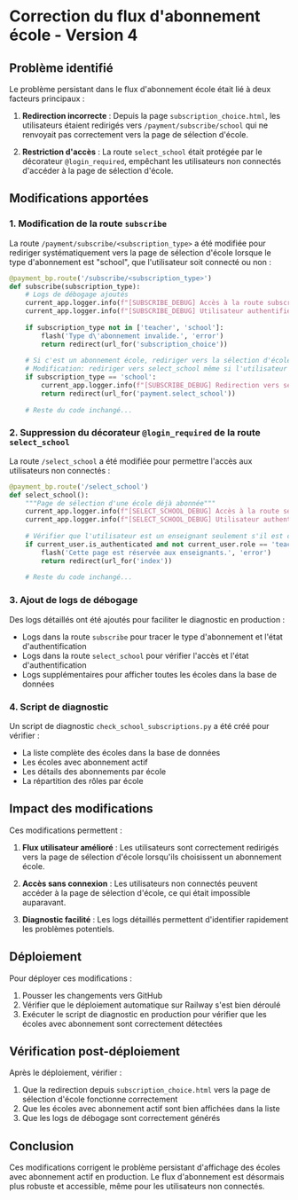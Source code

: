 # Correction du flux d'abonnement école - Version 4

## Problème identifié

Le problème persistant dans le flux d'abonnement école était lié à deux facteurs principaux :

1. **Redirection incorrecte** : Depuis la page `subscription_choice.html`, les utilisateurs étaient redirigés vers `/payment/subscribe/school` qui ne renvoyait pas correctement vers la page de sélection d'école.

2. **Restriction d'accès** : La route `select_school` était protégée par le décorateur `@login_required`, empêchant les utilisateurs non connectés d'accéder à la page de sélection d'école.

## Modifications apportées

### 1. Modification de la route `subscribe`

La route `/payment/subscribe/<subscription_type>` a été modifiée pour rediriger systématiquement vers la page de sélection d'école lorsque le type d'abonnement est "school", que l'utilisateur soit connecté ou non :

```python
@payment_bp.route('/subscribe/<subscription_type>')
def subscribe(subscription_type):
    # Logs de débogage ajoutés
    current_app.logger.info(f"[SUBSCRIBE_DEBUG] Accès à la route subscribe avec type={subscription_type}")
    current_app.logger.info(f"[SUBSCRIBE_DEBUG] Utilisateur authentifié: {current_user.is_authenticated}")
    
    if subscription_type not in ['teacher', 'school']:
        flash('Type d\'abonnement invalide.', 'error')
        return redirect(url_for('subscription_choice'))
    
    # Si c'est un abonnement école, rediriger vers la sélection d'école
    # Modification: rediriger vers select_school même si l'utilisateur n'est pas connecté
    if subscription_type == 'school':
        current_app.logger.info(f"[SUBSCRIBE_DEBUG] Redirection vers select_school pour abonnement école")
        return redirect(url_for('payment.select_school'))
    
    # Reste du code inchangé...
```

### 2. Suppression du décorateur `@login_required` de la route `select_school`

La route `/select_school` a été modifiée pour permettre l'accès aux utilisateurs non connectés :

```python
@payment_bp.route('/select_school')
def select_school():
    """Page de sélection d'une école déjà abonnée"""
    current_app.logger.info(f"[SELECT_SCHOOL_DEBUG] Accès à la route select_school")
    current_app.logger.info(f"[SELECT_SCHOOL_DEBUG] Utilisateur authentifié: {current_user.is_authenticated}")
    
    # Vérifier que l'utilisateur est un enseignant seulement s'il est connecté
    if current_user.is_authenticated and not current_user.role == 'teacher':
        flash('Cette page est réservée aux enseignants.', 'error')
        return redirect(url_for('index'))
    
    # Reste du code inchangé...
```

### 3. Ajout de logs de débogage

Des logs détaillés ont été ajoutés pour faciliter le diagnostic en production :

- Logs dans la route `subscribe` pour tracer le type d'abonnement et l'état d'authentification
- Logs dans la route `select_school` pour vérifier l'accès et l'état d'authentification
- Logs supplémentaires pour afficher toutes les écoles dans la base de données

### 4. Script de diagnostic

Un script de diagnostic `check_school_subscriptions.py` a été créé pour vérifier :
- La liste complète des écoles dans la base de données
- Les écoles avec abonnement actif
- Les détails des abonnements par école
- La répartition des rôles par école

## Impact des modifications

Ces modifications permettent :

1. **Flux utilisateur amélioré** : Les utilisateurs sont correctement redirigés vers la page de sélection d'école lorsqu'ils choisissent un abonnement école.

2. **Accès sans connexion** : Les utilisateurs non connectés peuvent accéder à la page de sélection d'école, ce qui était impossible auparavant.

3. **Diagnostic facilité** : Les logs détaillés permettent d'identifier rapidement les problèmes potentiels.

## Déploiement

Pour déployer ces modifications :

1. Pousser les changements vers GitHub
2. Vérifier que le déploiement automatique sur Railway s'est bien déroulé
3. Exécuter le script de diagnostic en production pour vérifier que les écoles avec abonnement sont correctement détectées

## Vérification post-déploiement

Après le déploiement, vérifier :

1. Que la redirection depuis `subscription_choice.html` vers la page de sélection d'école fonctionne correctement
2. Que les écoles avec abonnement actif sont bien affichées dans la liste
3. Que les logs de débogage sont correctement générés

## Conclusion

Ces modifications corrigent le problème persistant d'affichage des écoles avec abonnement actif en production. Le flux d'abonnement est désormais plus robuste et accessible, même pour les utilisateurs non connectés.
